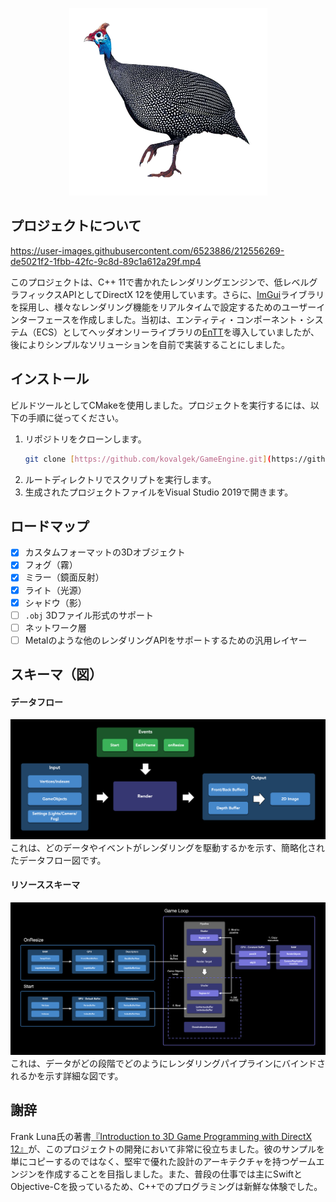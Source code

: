 ﻿<p align="center"><img src="assets/parelhoen.png" width="317" height="300"></p>


## プロジェクトについて

https://user-images.githubusercontent.com/6523886/212556269-de5021f2-1fbb-42fc-9c8d-89c1a612a29f.mp4

このプロジェクトは、C++ 11で書かれたレンダリングエンジンで、低レベルグラフィックスAPIとしてDirectX 12を使用しています。さらに、[ImGui](https://github.com/ocornut/imgui)ライブラリを採用し、様々なレンダリング機能をリアルタイムで設定するためのユーザーインターフェースを作成しました。当初は、エンティティ・コンポーネント・システム（ECS）としてヘッダオンリーライブラリの[EnTT](https://github.com/skypjack/entt)を導入していましたが、後によりシンプルなソリューションを自前で実装することにしました。

## インストール

ビルドツールとしてCMakeを使用しました。プロジェクトを実行するには、以下の手順に従ってください。

1.  リポジトリをクローンします。
    ```sh
    git clone [https://github.com/kovalgek/GameEngine.git](https://github.com/kovalgek/GameEngine.git)
    ```
2.  ルートディレクトリでスクリプトを実行します。
3.  生成されたプロジェクトファイルをVisual Studio 2019で開きます。

## ロードマップ

- [x] カスタムフォーマットの3Dオブジェクト
- [x] フォグ（霧）
- [x] ミラー（鏡面反射）
- [x] ライト（光源）
- [x] シャドウ（影）
- [ ] `.obj` 3Dファイル形式のサポート
- [ ] ネットワーク層
- [ ] Metalのような他のレンダリングAPIをサポートするための汎用レイヤー

## スキーマ（図）


#### データフロー
<img src="assets/ParelhoenDataFlow.png">
これは、どのデータやイベントがレンダリングを駆動するかを示す、簡略化されたデータフロー図です。

#### リソーススキーマ
<img src="assets/ParelhoenDiagram.png">
これは、データがどの段階でどのようにレンダリングパイプラインにバインドされるかを示す詳細な図です。

## 謝辞

Frank Luna氏の著書[『Introduction to 3D Game Programming with DirectX 12』](https://www.amazon.com/Introduction-3D-Game-Programming-DirectX/dp/1942270062)が、このプロジェクトの開発において非常に役立ちました。彼のサンプルを単にコピーするのではなく、堅牢で優れた設計のアーキテクチャを持つゲームエンジンを作成することを目指しました。また、普段の仕事では主にSwiftとObjective-Cを扱っているため、C++でのプログラミングは新鮮な体験でした。